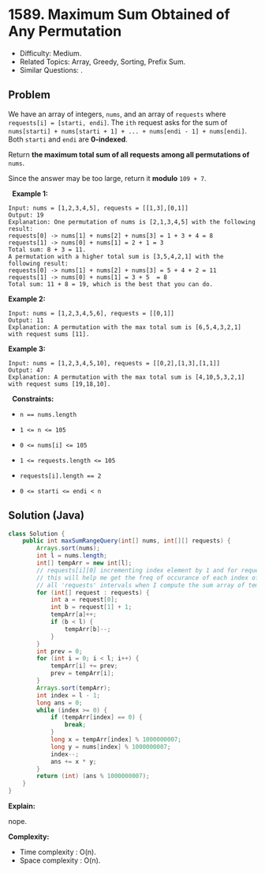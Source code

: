 # 1589. Maximum Sum Obtained of Any Permutation

- Difficulty: Medium.
- Related Topics: Array, Greedy, Sorting, Prefix Sum.
- Similar Questions: .

## Problem

We have an array of integers, ```nums```, and an array of ```requests``` where ```requests[i] = [starti, endi]```. The ```ith``` request asks for the sum of ```nums[starti] + nums[starti + 1] + ... + nums[endi - 1] + nums[endi]```. Both ```starti``` and ```endi``` are **0-indexed**.

Return **the maximum total sum of all requests **among all permutations** of** ```nums```.

Since the answer may be too large, return it **modulo** ```109 + 7```.

 
**Example 1:**

```
Input: nums = [1,2,3,4,5], requests = [[1,3],[0,1]]
Output: 19
Explanation: One permutation of nums is [2,1,3,4,5] with the following result: 
requests[0] -> nums[1] + nums[2] + nums[3] = 1 + 3 + 4 = 8
requests[1] -> nums[0] + nums[1] = 2 + 1 = 3
Total sum: 8 + 3 = 11.
A permutation with a higher total sum is [3,5,4,2,1] with the following result:
requests[0] -> nums[1] + nums[2] + nums[3] = 5 + 4 + 2 = 11
requests[1] -> nums[0] + nums[1] = 3 + 5  = 8
Total sum: 11 + 8 = 19, which is the best that you can do.
```

**Example 2:**

```
Input: nums = [1,2,3,4,5,6], requests = [[0,1]]
Output: 11
Explanation: A permutation with the max total sum is [6,5,4,3,2,1] with request sums [11].
```

**Example 3:**

```
Input: nums = [1,2,3,4,5,10], requests = [[0,2],[1,3],[1,1]]
Output: 47
Explanation: A permutation with the max total sum is [4,10,5,3,2,1] with request sums [19,18,10].
```

 
**Constraints:**


	
- ```n == nums.length```
	
- ```1 <= n <= 105```
	
- ```0 <= nums[i] <= 105```
	
- ```1 <= requests.length <= 105```
	
- ```requests[i].length == 2```
	
- ```0 <= starti <= endi < n```



## Solution (Java)

```java
class Solution {
    public int maxSumRangeQuery(int[] nums, int[][] requests) {
        Arrays.sort(nums);
        int l = nums.length;
        int[] tempArr = new int[l];
        // requests[i][0] incrementing index element by 1 and for requests[i][1]+1 decrementing by 1
        // this will help me get the freq of occurance of each index of array 'nums' in
        // all 'requests' intervals when I compute the sum array of tempArr.
        for (int[] request : requests) {
            int a = request[0];
            int b = request[1] + 1;
            tempArr[a]++;
            if (b < l) {
                tempArr[b]--;
            }
        }
        int prev = 0;
        for (int i = 0; i < l; i++) {
            tempArr[i] += prev;
            prev = tempArr[i];
        }
        Arrays.sort(tempArr);
        int index = l - 1;
        long ans = 0;
        while (index >= 0) {
            if (tempArr[index] == 0) {
                break;
            }
            long x = tempArr[index] % 1000000007;
            long y = nums[index] % 1000000007;
            index--;
            ans += x * y;
        }
        return (int) (ans % 1000000007);
    }
}
```

**Explain:**

nope.

**Complexity:**

* Time complexity : O(n).
* Space complexity : O(n).
